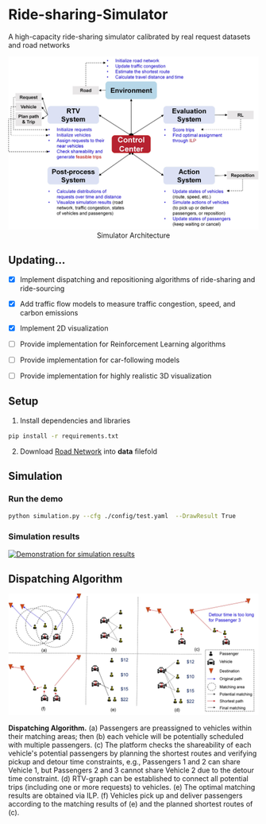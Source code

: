 # Ride-sharing-Simulator
A high-capacity ride-sharing simulator calibrated by real request datasets and road networks

<div align="center">
    <img src="intro-images/Simulator_Architecture.jpg", width="700" alt><br>
    Simulator Architecture
</div>

## Updating...
- [x] Implement dispatching and repositioning algorithms of ride-sharing and ride-sourcing
- [x] Add traffic flow models to measure traffic congestion, speed, and carbon emissions
- [x] Implement 2D visualization
- [ ] Provide implementation for Reinforcement Learning algorithms
- [ ] Provide implementation for car-following models
- [ ] Provide implementation for highly realistic 3D visualization


## Setup
1. Install dependencies and libraries
``` bash
pip install -r requirements.txt
```
2. Download [Road Network](https://drive.google.com/file/d/1plVhAfyD0ZtiFEfIHL8HYrPuLczdtvH0/view?usp=share_link) into **data** filefold

## Simulation
### Run the demo
```bash
python simulation.py --cfg ./config/test.yaml  --DrawResult True
```

### Simulation results
[![Demonstration for simulation results](https://res.cloudinary.com/marcomontalbano/image/upload/v1683018353/video_to_markdown/images/youtube--upBATpfreoI-c05b58ac6eb4c4700831b2b3070cd403.jpg)](https://youtu.be/upBATpfreoI "Demonstration for simulation results")



## Dispatching Algorithm
<div align="center">
    <img src="intro-images/DispatchingAlgorithm.jpg", width="700" alt><br>
</div>

**Dispatching Algorithm.** (a) Passengers are preassigned to vehicles within their matching areas; then (b) each vehicle will be potentially scheduled with multiple passengers. (c) The platform checks the shareability of each vehicle's potential passengers by planning the shortest routes and verifying pickup and detour time constraints, e.g., Passengers 1 and 2 can share Vehicle 1, but Passengers 2 and 3 cannot share Vehicle 2 due to the detour time constraint. (d) RTV-graph can be established to connect all potential trips (including one or more requests) to vehicles. (e) The optimal matching results are obtained via ILP. (f) Vehicles pick up and deliver passengers according to the matching results of (e) and the planned shortest routes of (c).
